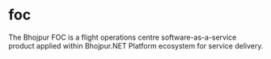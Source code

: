 # foc
The Bhojpur FOC is a flight operations centre software-as-a-service product applied within Bhojpur.NET Platform ecosystem for service delivery.
